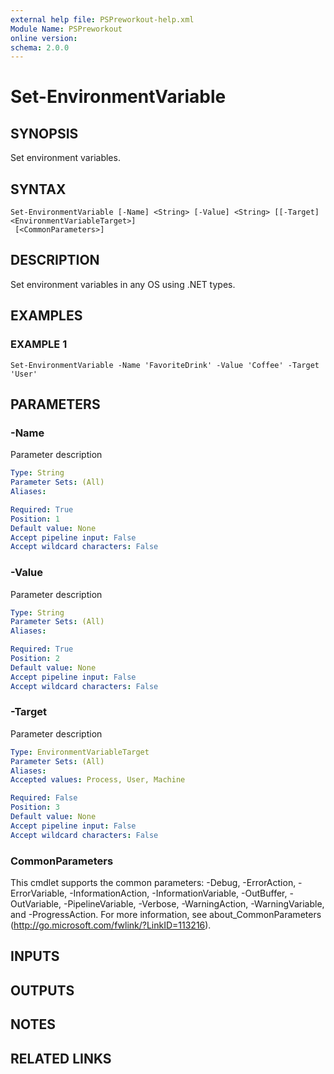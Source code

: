 ```yaml
---
external help file: PSPreworkout-help.xml
Module Name: PSPreworkout
online version:
schema: 2.0.0
---
```


# Set-EnvironmentVariable

## SYNOPSIS
Set environment variables.

## SYNTAX

```
Set-EnvironmentVariable [-Name] <String> [-Value] <String> [[-Target] <EnvironmentVariableTarget>]
 [<CommonParameters>]
```

## DESCRIPTION
Set environment variables in any OS using .NET types.

## EXAMPLES

### EXAMPLE 1
```
Set-EnvironmentVariable -Name 'FavoriteDrink' -Value 'Coffee' -Target 'User'
```

## PARAMETERS

### -Name
Parameter description

```yaml
Type: String
Parameter Sets: (All)
Aliases:

Required: True
Position: 1
Default value: None
Accept pipeline input: False
Accept wildcard characters: False
```

### -Value
Parameter description

```yaml
Type: String
Parameter Sets: (All)
Aliases:

Required: True
Position: 2
Default value: None
Accept pipeline input: False
Accept wildcard characters: False
```

### -Target
Parameter description

```yaml
Type: EnvironmentVariableTarget
Parameter Sets: (All)
Aliases:
Accepted values: Process, User, Machine

Required: False
Position: 3
Default value: None
Accept pipeline input: False
Accept wildcard characters: False
```

### CommonParameters
This cmdlet supports the common parameters: -Debug, -ErrorAction, -ErrorVariable, -InformationAction, -InformationVariable, -OutBuffer, -OutVariable, -PipelineVariable, -Verbose, -WarningAction, -WarningVariable, and -ProgressAction. 
For more information, see about_CommonParameters (http://go.microsoft.com/fwlink/?LinkID=113216).

## INPUTS

## OUTPUTS

## NOTES

## RELATED LINKS
